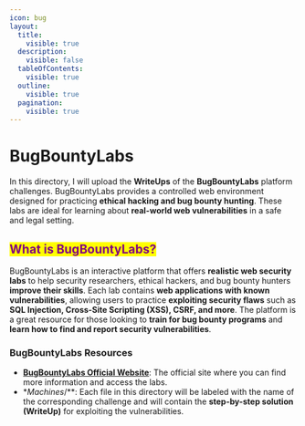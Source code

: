 ```yaml
---
icon: bug
layout:
  title:
    visible: true
  description:
    visible: false
  tableOfContents:
    visible: true
  outline:
    visible: true
  pagination:
    visible: true
---
```


# BugBountyLabs

In this directory, I will upload the **WriteUps** of the **BugBountyLabs** platform challenges. BugBountyLabs provides a controlled web environment designed for practicing **ethical hacking and bug bounty hunting**. These labs are ideal for learning about **real-world web vulnerabilities** in a safe and legal setting.

## <mark style="color:purple;">**What is BugBountyLabs?**</mark>

BugBountyLabs is an interactive platform that offers **realistic web security labs** to help security researchers, ethical hackers, and bug bounty hunters **improve their skills**. Each lab contains **web applications with known vulnerabilities**, allowing users to practice **exploiting security flaws** such as **SQL Injection, Cross-Site Scripting (XSS), CSRF, and more**. The platform is a great resource for those looking to **train for bug bounty programs** and **learn how to find and report security vulnerabilities**.

### **BugBountyLabs Resources**

* [**BugBountyLabs Official Website**](https://bugbountylabs.com): The official site where you can find more information and access the labs.
* \*_Machines_/\*\*: Each file in this directory will be labeled with the name of the corresponding challenge and will contain the **step-by-step solution (WriteUp)** for exploiting the vulnerabilities.
